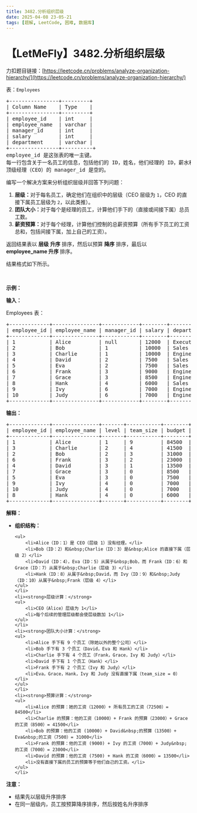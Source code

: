 ```yaml
---
title: 3482.分析组织层级
date: 2025-04-08 23-05-21
tags: [题解, LeetCode, 困难, 数据库]
---
```


# 【LetMeFly】3482.分析组织层级

力扣题目链接：[https://leetcode.cn/problems/analyze-organization-hierarchy/](https://leetcode.cn/problems/analyze-organization-hierarchy/)

<p>表：<code>Employees</code></p>

<pre>
+----------------+---------+
| Column Name    | Type    | 
+----------------+---------+
| employee_id    | int     |
| employee_name  | varchar |
| manager_id     | int     |
| salary         | int     |
| department     | varchar |
+----------------+----------+
employee_id 是这张表的唯一主键。
每一行包含关于一名员工的信息，包括他们的 ID，姓名，他们经理的 ID，薪水和部门。
顶级经理（CEO）的 manager_id 是空的。
</pre>

<p>编写一个解决方案来分析组织层级并回答下列问题：</p>

<ol>
	<li><strong>层级：</strong>对于每名员工，确定他们在组织中的层级（CEO 层级为&nbsp;<code>1</code>，CEO 的直接下属员工层级为&nbsp;<code>2</code>，以此类推）。</li>
	<li><strong>团队大小：</strong>对于每个是经理的员工，计算他们手下的（直接或间接下属）总员工数。</li>
	<li><strong>薪资预算：</strong>对于每个经理，计算他们控制的总薪资预算（所有手下员工的工资总和，包括间接下属，加上自己的工资）。</li>
</ol>

<p>返回结果表以 <strong>层级</strong>&nbsp;<strong>升序</strong>&nbsp;排序，然后以预算 <strong>降序</strong> 排序，最后以 <strong>employee_name&nbsp;升序 </strong>排序。</p>

<p>结果格式如下所示。</p>

<p>&nbsp;</p>

<p><strong class="example">示例：</strong></p>

<div class="example-block">
<p><strong>输入：</strong></p>

<p>Employees 表：</p>

<pre class="example-io">
+-------------+---------------+------------+--------+-------------+
| employee_id | employee_name | manager_id | salary | department  |
+-------------+---------------+------------+--------+-------------+
| 1           | Alice         | null       | 12000  | Executive   |
| 2           | Bob           | 1          | 10000  | Sales       |
| 3           | Charlie       | 1          | 10000  | Engineering |
| 4           | David         | 2          | 7500   | Sales       |
| 5           | Eva           | 2          | 7500   | Sales       |
| 6           | Frank         | 3          | 9000   | Engineering |
| 7           | Grace         | 3          | 8500   | Engineering |
| 8           | Hank          | 4          | 6000   | Sales       |
| 9           | Ivy           | 6          | 7000   | Engineering |
| 10          | Judy          | 6          | 7000   | Engineering |
+-------------+---------------+------------+--------+-------------+
</pre>

<p><strong>输出：</strong></p>

<pre class="example-io">
+-------------+---------------+-------+-----------+--------+
| employee_id | employee_name | level | team_size | budget |
+-------------+---------------+-------+-----------+--------+
| 1           | Alice         | 1     | 9         | 84500  |
| 3           | Charlie       | 2     | 4         | 41500  |
| 2           | Bob           | 2     | 3         | 31000  |
| 6           | Frank         | 3     | 2         | 23000  |
| 4           | David         | 3     | 1         | 13500  |
| 7           | Grace         | 3     | 0         | 8500   |
| 5           | Eva           | 3     | 0         | 7500   |
| 9           | Ivy           | 4     | 0         | 7000   |
| 10          | Judy          | 4     | 0         | 7000   |
| 8           | Hank          | 4     | 0         | 6000   |
+-------------+---------------+-------+-----------+--------+
</pre>

<p><strong>解释：</strong></p>

<ul>
	<li><strong>组织结构：</strong>

	<ul>
		<li>Alice（ID：1）是 CEO（层级 1）没有经理。</li>
		<li>Bob（ID：2）和&nbsp;Charlie（ID：3）是&nbsp;Alice 的直接下属（层级 2）</li>
		<li>David（ID：4），Eva（ID：5）从属于&nbsp;Bob，而 Frank（ID：6）和 Grace（ID：7）从属于&nbsp;Charlie（层级 3）</li>
		<li>Hank（ID：8）从属于&nbsp;David，而 Ivy（ID：9）和&nbsp;Judy（ID：10）从属于&nbsp;Frank（层级 4）</li>
	</ul>
	</li>
	<li><strong>层级计算：</strong>
	<ul>
		<li>CEO（Alice）层级为 1</li>
		<li>每个后续的管理层级都会使层级数加 1</li>
	</ul>
	</li>
	<li><strong>团队大小计算：</strong>
	<ul>
		<li>Alice 手下有 9 个员工（除她以外的整个公司）</li>
		<li>Bob 手下有 3 个员工（David，Eva 和 Hank）</li>
		<li>Charlie 手下有 4 个员工（Frank，Grace，Ivy 和 Judy）</li>
		<li>David 手下有 1 个员工（Hank）</li>
		<li>Frank 手下有 2 个员工（Ivy 和 Judy）</li>
		<li>Eva，Grace，Hank，Ivy 和 Judy 没有直接下属（team_size = 0）</li>
	</ul>
	</li>
	<li><strong>预算计算：</strong>
	<ul>
		<li>Alice 的预算：她的工资（12000）+ 所有员工的工资（72500）= 84500</li>
		<li>Charlie 的预算：他的工资（10000）+ Frank 的预算（23000）+ Grace 的工资（8500）= 41500</li>
		<li>Bob 的预算：他的工资 (10000) + David&nbsp;的预算（13500）+ Eva&nbsp;的工资（7500）= 31000</li>
		<li>Frank 的预算：他的工资 (9000) + Ivy 的工资（7000）+ Judy&nbsp;的工资（7000）= 23000</li>
		<li>David 的预算：他的工资 (7500) + Hank 的工资（6000）= 13500</li>
		<li>没有直接下属的员工的预算等于他们自己的工资。</li>
	</ul>
	</li>
</ul>

<p><strong>注意：</strong></p>

<ul>
	<li>结果先以层级升序排序</li>
	<li>在同一层级内，员工按预算降序排序，然后按姓名升序排序</li>
</ul>
</div>


    